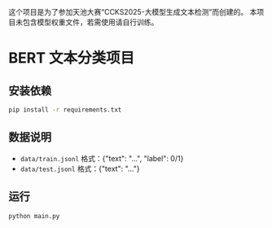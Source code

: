 这个项目是为了参加天池大赛“CCKS2025-大模型生成文本检测”而创建的。
本项目未包含模型权重文件，若需使用请自行训练。
# BERT 文本分类项目

## 安装依赖
```bash
pip install -r requirements.txt
```

## 数据说明
- `data/train.jsonl` 格式：{"text": "...", "label": 0/1}
- `data/test.jsonl` 格式：{"text": "..."}

## 运行
```bash
python main.py
```
